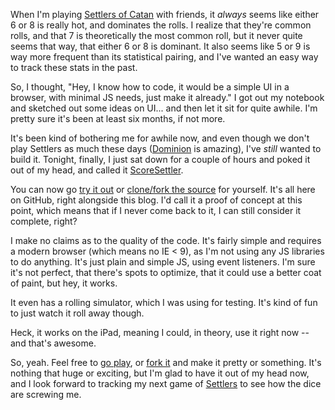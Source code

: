 When I'm playing [Settlers of Catan][catan] with friends, it *always* seems like
either 6 or 8 is really hot, and dominates the rolls. I realize that they're
common rolls, and that 7 is theoretically the most common roll, but it never
quite seems that way, that either 6 or 8 is dominant. It also seems like 5 or 9
is way more frequent than its statistical pairing, and I've wanted an easy way
to track these stats in the past.

<!-- more -->

So, I thought, "Hey, I know how to code, it would be a simple UI in a browser,
with minimal JS needs, just make it already." I got out my notebook and sketched
out some ideas on UI... and then let it sit for quite awhile. I'm pretty sure
it's been at least six months, if not more.

It's been kind of bothering me for awhile now, and even though we don't play
Settlers as much these days ([Dominion][dom] is amazing), I've *still* wanted to
build it. Tonight, finally, I just sat down for a couple of hours and poked it
out of my head, and called it [ScoreSettler][ss].

You can now go [try it out][ss] or [clone/fork the source][sss] for yourself.
It's all here on GitHub, right alongside this blog. I'd call it a proof of
concept at this point, which means that if I never come back to it, I can still
consider it complete, right?

I make no claims as to the quality of the code. It's fairly simple and requires
a modern browser (which means no IE < 9), as I'm not using any JS libraries to
do anything. It's just plain and simple JS, using event listeners. I'm sure it's
not perfect, that there's spots to optimize, that it could use a better coat of
paint, but hey, it works.

It even has a rolling simulator, which I was using for testing. It's kind of fun
to just watch it roll away though.

Heck, it works on the iPad, meaning I could, in theory, use it right now -- and
that's awesome.

So, yeah. Feel free to [go play][ss], or [fork it][sss] and make it pretty or
something. It's nothing that huge or exciting, but I'm glad to have it out of my
head now, and I look forward to tracking my next game of [Settlers][catan] to
see how the dice are screwing me.

[catan]: http://www.catan.com/catan-games/boardgame.html
[dom]: http://www.riograndegames.com/games.html?id=278
[ss]: http://brianarn.github.com/ScoreSettler
[sss]: http://github.com/brianarn/ScoreSettler
